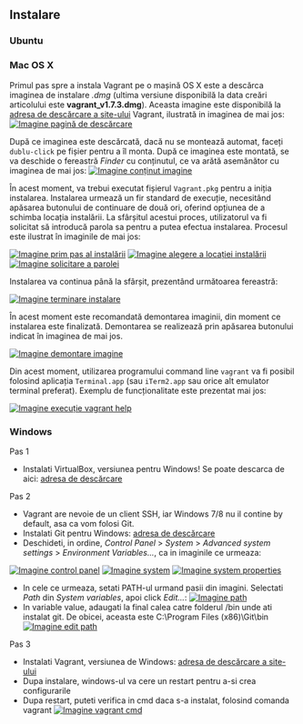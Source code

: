 

## Instalare

### Ubuntu

### Mac OS X

Primul pas spre a instala Vagrant pe o mașină OS X este a descărca imaginea de instalare _.dmg_ (ultima versiune disponibilă la data creări articolului este **vagrant_v1.7.3.dmg**). Aceasta imagine este disponibilă la [adresa de descărcare a site-ului](http://www.vagrantup.com/downloads.html) Vagrant, ilustrată in imaginea de mai jos:
[![Imagine pagină de descărcare](assets/images/images/macos/download.png)](assets/images/images/macos/download.png)

După ce imaginea este descărcată, dacă nu se montează automat, faceți `dublu-click` pe fișier pentru a îl monta. După ce imaginea este montată, se va deschide o fereastră _Finder_ cu conținutul, ce va arătă asemănător cu imaginea de mai jos:
[![Imagine conținut imagine](assets/images/images/macos/image.png)](assets/images/images/macos/image.png)

În acest moment, va trebui executat fișierul `Vagrant.pkg` pentru a iniția instalarea. Instalarea urmează un fir standard de execuție, necesitând apăsarea butonului de continuare de două ori, oferind opțiunea de a schimba locația instalării. La sfârșitul acestui proces, utilizatorul va fi solicitat să introducă parola sa pentru a putea efectua instalarea. Procesul este ilustrat în imaginile de mai jos:

[![Imagine prim pas al instalării](assets/images/images/macos/firststep.png)](assets/images/images/macos/firststep.png)
[![Imagine alegere a locației instalării](assets/images/images/macos/installlocation.png)](assets/images/images/macos/installlocation.png)
[![Imagine solicitare a parolei](assets/images/images/macos/pass.png)](assets/images/images/macos/pass.png)

Instalarea va continua până la sfârșit, prezentând următoarea fereastră:

[![Imagine terminare instalare](assets/images/images/macos/installcomplete.png)](assets/images/images/macos/installcomplete.png)

În acest moment este recomandată demontarea imaginii, din moment ce instalarea este finalizată. Demontarea se realizează prin apăsarea butonului indicat în imaginea de mai jos.

[![Imagine demontare imagine](assets/images/images/macos/unmount.png)](assets/images/images/macos/unmount.png)

Din acest moment, utilizarea programului command line `vagrant` va fi posibil folosind aplicația `Terminal.app` (sau `iTerm2.app` sau orice alt emulator terminal preferat). Exemplu de funcționalitate este prezentat mai jos:

[![Imagine execuție vagrant help](assets/images/images/macos/vagranthelp.png)](assets/images/images/macos/vagranthelp.png)

### Windows


Pas 1

- Instalati VirtualBox, versiunea pentru Windows! Se poate descarca de aici: [adresa de descărcare](https://www.virtualbox.org/wiki/Downloads)


Pas 2

- Vagrant are nevoie de un client SSH, iar Windows 7/8 nu il contine by default, asa ca vom folosi Git.
- Instalati Git pentru Windows: [adresa de descărcare](http://msysgit.github.io/)
- Deschideti, in ordine, _Control Panel_ > _System_ > _Advanced system settings_ > _Environment Variables..._, ca in imaginile ce urmeaza:

[![Imagine control panel](assets/images/images/windows/control_panel.png)](assets/images/images/windows/control_panel.png)
[![Imagine system](assets/images/images/windows/system.png)](assets/images/images/windows/system.png)
[![Imagine system properties](assets/images/images/windows/system_properties.png)](assets/images/images/windows/system_properties.png)

- In cele ce urmeaza, setati PATH-ul urmand pasii din imagini. Selectati _Path_ din _System variables_, apoi click _Edit..._:
[![Imagine path](assets/images/images/windows/path.png)](assets/images/images/windows/path.png)
- In variable value, adaugati la final calea catre folderul /bin unde ati instalat git. De obicei, aceasta este C:\Program Files (x86)\Git\bin
[![Imagine edit path](assets/images/images/windows/edit_path.png)](assets/images/images/windows/edit_path.png)

Pas 3

- Instalati Vagrant, versiunea de Windows: [adresa de descărcare a site-ului](http://www.vagrantup.com/downloads.html)
- Dupa instalare, windows-ul va cere un restart pentru a-si crea configurarile
- Dupa restart, puteti verifica in cmd daca s-a instalat, folosind comanda vagrant
[![Imagine vagrant cmd](assets/images/images/windows/vagrant_cmd.png)](assets/images/images/windows/vagrant_cmd.png)
